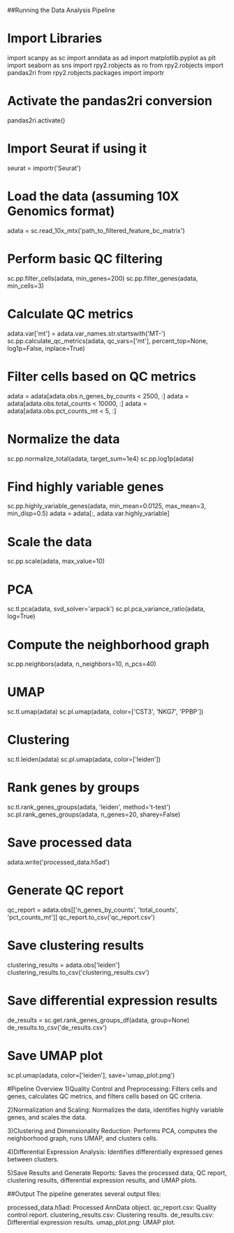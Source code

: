 ##Running the Data Analysis Pipeline

# Import Libraries
import scanpy as sc
import anndata as ad
import matplotlib.pyplot as plt
import seaborn as sns
import rpy2.robjects as ro
from rpy2.robjects import pandas2ri
from rpy2.robjects.packages import importr

# Activate the pandas2ri conversion
pandas2ri.activate()

# Import Seurat if using it
seurat = importr('Seurat')

# Load the data (assuming 10X Genomics format)
adata = sc.read_10x_mtx('path_to_filtered_feature_bc_matrix')

# Perform basic QC filtering
sc.pp.filter_cells(adata, min_genes=200)
sc.pp.filter_genes(adata, min_cells=3)

# Calculate QC metrics
adata.var['mt'] = adata.var_names.str.startswith('MT-')
sc.pp.calculate_qc_metrics(adata, qc_vars=['mt'], percent_top=None, log1p=False, inplace=True)

# Filter cells based on QC metrics
adata = adata[adata.obs.n_genes_by_counts < 2500, :]
adata = adata[adata.obs.total_counts < 10000, :]
adata = adata[adata.obs.pct_counts_mt < 5, :]

# Normalize the data
sc.pp.normalize_total(adata, target_sum=1e4)
sc.pp.log1p(adata)

# Find highly variable genes
sc.pp.highly_variable_genes(adata, min_mean=0.0125, max_mean=3, min_disp=0.5)
adata = adata[:, adata.var.highly_variable]

# Scale the data
sc.pp.scale(adata, max_value=10)

# PCA
sc.tl.pca(adata, svd_solver='arpack')
sc.pl.pca_variance_ratio(adata, log=True)

# Compute the neighborhood graph
sc.pp.neighbors(adata, n_neighbors=10, n_pcs=40)

# UMAP
sc.tl.umap(adata)
sc.pl.umap(adata, color=['CST3', 'NKG7', 'PPBP'])

# Clustering
sc.tl.leiden(adata)
sc.pl.umap(adata, color=['leiden'])

# Rank genes by groups
sc.tl.rank_genes_groups(adata, 'leiden', method='t-test')
sc.pl.rank_genes_groups(adata, n_genes=20, sharey=False)

# Save processed data
adata.write('processed_data.h5ad')

# Generate QC report
qc_report = adata.obs[['n_genes_by_counts', 'total_counts', 'pct_counts_mt']]
qc_report.to_csv('qc_report.csv')

# Save clustering results
clustering_results = adata.obs['leiden']
clustering_results.to_csv('clustering_results.csv')

# Save differential expression results
de_results = sc.get.rank_genes_groups_df(adata, group=None)
de_results.to_csv('de_results.csv')

# Save UMAP plot
sc.pl.umap(adata, color=['leiden'], save='umap_plot.png')


#Pipeline Overview
1)Quality Control and Preprocessing: Filters cells and genes, calculates QC metrics, and filters cells based on QC criteria.

2)Normalization and Scaling: Normalizes the data, identifies highly variable genes, and scales the data.

3)Clustering and Dimensionality Reduction: Performs PCA, computes the neighborhood graph, runs UMAP, and clusters cells.

4)Differential Expression Analysis: Identifies differentially expressed genes between clusters.

5)Save Results and Generate Reports: Saves the processed data, QC report, clustering results, differential expression results, and UMAP plots.

##Output
The pipeline generates several output files:

processed_data.h5ad: Processed AnnData object.
qc_report.csv: Quality control report.
clustering_results.csv: Clustering results.
de_results.csv: Differential expression results.
umap_plot.png: UMAP plot.